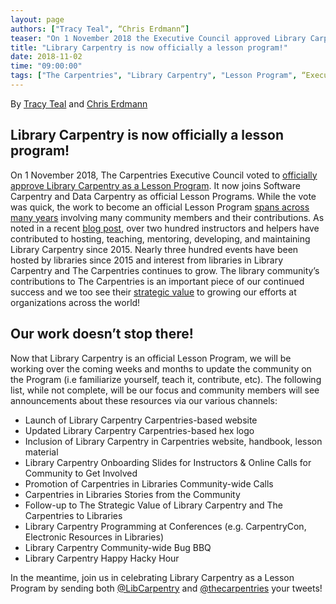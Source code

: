 ```yaml
---
layout: page
authors: ["Tracy Teal", “Chris Erdmann”]
teaser: "On 1 November 2018 the Executive Council approved Library Carpentry as an official Lesson Program"
title: "Library Carpentry is now officially a lesson program!"
date: 2018-11-02
time: "09:00:00"
tags: ["The Carpentries", "Library Carpentry", "Lesson Program", “Executive Council”]
---
```


By [Tracy Teal](https://twitter.com/tracykteal) and [Chris Erdmann](https://twitter.com/libcce)

## Library Carpentry is now officially a lesson program!

On 1 November 2018, The Carpentries Executive Council voted to [officially approve Library Carpentry as a Lesson Program](https://github.com/carpentries/executive-council-info/issues/6). It now joins Software Carpentry and Data Carpentry as official Lesson Programs. While the vote was quick, the work to become an official Lesson Program [spans across many years](https://librarycarpentry.github.io/test/timeline/) involving many community members and their contributions. As noted in a recent [blog post](https://librarycarpentry.org/blog/2018/08/01/seventy-one-and-counting/), over two hundred instructors and helpers have contributed to hosting, teaching, mentoring, developing, and maintaining Library Carpentry since 2015. Nearly three hundred events have been hosted by libraries since 2015 and interest from libraries in Library Carpentry and The Carpentries continues to grow. The library community’s contributions to The Carpentries is an important piece of our continued success and we too see their [strategic value](https://librarycarpentry.org/blog/2018/08/22/library-carpentry-strategic-value/) to growing our efforts at organizations across the world!

## Our work doesn’t stop there!

Now that Library Carpentry is an official Lesson Program, we will be working over the coming weeks and months to update the community on the Program (i.e familiarize yourself, teach it, contribute, etc). The following list, while not complete, will be our focus and community members will see announcements about these resources via our various channels:

* Launch of Library Carpentry Carpentries-based website
* Updated Library Carpentry Carpentries-based hex logo
* Inclusion of Library Carpentry in Carpentries website, handbook, lesson material
* Library Carpentry Onboarding Slides for Instructors & Online Calls for Community to Get Involved
* Promotion of Carpentries in Libraries Community-wide Calls
* Carpentries in Libraries Stories from the Community
* Follow-up to The Strategic Value of Library Carpentry and The Carpentries to Libraries
* Library Carpentry Programming at Conferences (e.g. CarpentryCon, Electronic Resources in Libraries)
* Library Carpentry Community-wide Bug BBQ
* Library Carpentry Happy Hacky Hour

In the meantime, join us in celebrating Library Carpentry as a Lesson Program by sending both [@LibCarpentry](https://twitter.com/LibCarpentry) and [@thecarpentries](https://twitter.com/thecarpentries) your tweets!
